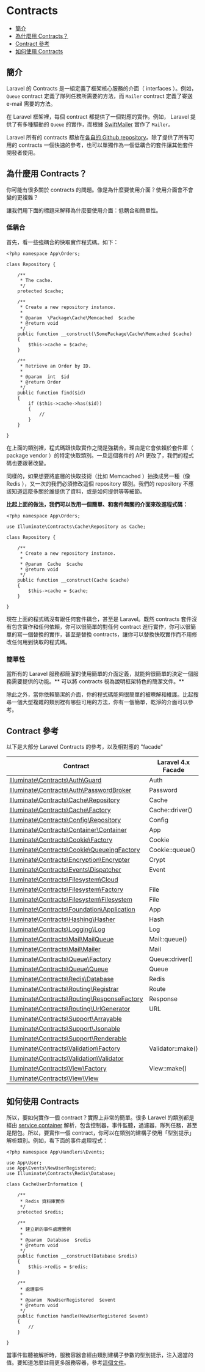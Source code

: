# Contracts

- [簡介](#introduction)
- [為什麼用 Contracts？](#why-contracts)
- [Contract 參考](#contract-reference)
- [如何使用 Contracts](#how-to-use-contracts)

<a name="introduction"></a>
## 簡介

Laravel 的 Contracts 是一組定義了框架核心服務的介面（ interfaces ）。例如，`Queue` contract 定義了隊列任務所需要的方法，而 `Mailer` contract 定義了寄送 e-mail 需要的方法。

在 Laravel 框架裡，每個 contract 都提供了一個對應的實作。例如， Laravel 提供了有多種驅動的 `Queue` 的實作，而根據 [SwiftMailer](http://swiftmailer.org/) 實作了 `Mailer`。

Laravel 所有的 contracts 都放在[各自的 Github repository](https://github.com/illuminate/contracts)。除了提供了所有可用的 contracts 一個快速的參考，也可以單獨作為一個低耦合的套件讓其他套件開發者使用。

<a name="why-contracts"></a>
## 為什麼用 Contracts？

你可能有很多關於 contracts 的問題。像是為什麼要使用介面？使用介面會不會變的更複雜？

讓我們用下面的標題來解釋為什麼要使用介面：低耦合和簡單性。

### 低耦合

首先，看一些強耦合的快取實作程式碼。如下：

	<?php namespace App\Orders;

	class Repository {

		/**
		 * The cache.
		 */
		protected $cache;

		/**
		 * Create a new repository instance.
		 *
		 * @param  \Package\Cache\Memcached  $cache
		 * @return void
		 */
		public function __construct(\SomePackage\Cache\Memcached $cache)
		{
			$this->cache = $cache;
		}

		/**
		 * Retrieve an Order by ID.
		 *
		 * @param  int  $id
		 * @return Order
		 */
		public function find($id)
		{
			if ($this->cache->has($id))
			{
				//
			}
		}

	}

在上面的類別裡，程式碼跟快取實作之間是強耦合。理由是它會依賴於套件庫（ package vendor ）的特定快取類別。一旦這個套件的 API 更改了，我們的程式碼也要跟著改變。

同樣的，如果想要將底層的快取技術（比如 Memcached ）抽換成另一種（像 Redis ），又一次的我們必須修改這個 repository 類別。我們的 repository 不應該知道這麼多關於誰提供了資料，或是如何提供等等細節。

**比起上面的做法，我們可以改用一個簡單、和套件無關的介面來改進程式碼：**

	<?php namespace App\Orders;

	use Illuminate\Contracts\Cache\Repository as Cache;

	class Repository {

		/**
		 * Create a new repository instance.
		 *
		 * @param  Cache  $cache
		 * @return void
		 */
		public function __construct(Cache $cache)
		{
			$this->cache = $cache;
		}

	}

現在上面的程式碼沒有跟任何套件耦合，甚至是 Laravel。既然 contracts 套件沒有包含實作和任何依賴，你可以很簡單的對任何 contract 進行實作，你可以很簡單的寫一個替換的實作，甚至是替換 contracts，讓你可以替換快取實作而不用修改任何用到快取的程式碼。

### 簡單性

當所有的 Laravel 服務都簡潔的使用簡單的介面定義，就能夠很簡單的決定一個服務需要提供的功能。** 可以將 contracts 視為說明框架特色的簡潔文件。**

除此之外，當你依賴簡潔的介面，你的程式碼能夠很簡單的被瞭解和維護。比起搜尋一個大型複雜的類別裡有哪些可用的方法，你有一個簡單，乾淨的介面可以參考。

<a name="contract-reference"></a>
## Contract 參考

以下是大部分 Laravel Contracts 的參考，以及相對應的 "facade"

Contract  |  Laravel 4.x Facade
------------- | -------------
[Illuminate\Contracts\Auth\Guard](https://github.com/illuminate/contracts/blob/master/Auth/Guard.php)  |  Auth
[Illuminate\Contracts\Auth\PasswordBroker](https://github.com/illuminate/contracts/blob/master/Auth/PasswordBroker.php)  |  Password
[Illuminate\Contracts\Cache\Repository](https://github.com/illuminate/contracts/blob/master/Cache/Repository.php) | Cache
[Illuminate\Contracts\Cache\Factory](https://github.com/illuminate/contracts/blob/master/Cache/Factory.php) | Cache::driver()
[Illuminate\Contracts\Config\Repository](https://github.com/illuminate/contracts/blob/master/Config/Repository.php) | Config
[Illuminate\Contracts\Container\Container](https://github.com/illuminate/contracts/blob/master/Container/Container.php) | App
[Illuminate\Contracts\Cookie\Factory](https://github.com/illuminate/contracts/blob/master/Cookie/Factory.php) | Cookie
[Illuminate\Contracts\Cookie\QueueingFactory](https://github.com/illuminate/contracts/blob/master/Cookie/QueueingFactory.php) | Cookie::queue()
[Illuminate\Contracts\Encryption\Encrypter](https://github.com/illuminate/contracts/blob/master/Encryption/Encrypter.php) | Crypt
[Illuminate\Contracts\Events\Dispatcher](https://github.com/illuminate/contracts/blob/master/Events/Dispatcher.php) | Event
[Illuminate\Contracts\Filesystem\Cloud](https://github.com/illuminate/contracts/blob/master/Filesystem/Cloud.php) | &nbsp;
[Illuminate\Contracts\Filesystem\Factory](https://github.com/illuminate/contracts/blob/master/Filesystem/Factory.php) | File
[Illuminate\Contracts\Filesystem\Filesystem](https://github.com/illuminate/contracts/blob/master/Filesystem/Filesystem.php) | File
[Illuminate\Contracts\Foundation\Application](https://github.com/illuminate/contracts/blob/master/Foundation/Application.php) | App
[Illuminate\Contracts\Hashing\Hasher](https://github.com/illuminate/contracts/blob/master/Hashing/Hasher.php) | Hash
[Illuminate\Contracts\Logging\Log](https://github.com/illuminate/contracts/blob/master/Logging/Log.php) | Log
[Illuminate\Contracts\Mail\MailQueue](https://github.com/illuminate/contracts/blob/master/Mail/MailQueue.php) | Mail::queue()
[Illuminate\Contracts\Mail\Mailer](https://github.com/illuminate/contracts/blob/master/Mail/Mailer.php) | Mail
[Illuminate\Contracts\Queue\Factory](https://github.com/illuminate/contracts/blob/master/Queue/Factory.php) | Queue::driver()
[Illuminate\Contracts\Queue\Queue](https://github.com/illuminate/contracts/blob/master/Queue/Queue.php) | Queue
[Illuminate\Contracts\Redis\Database](https://github.com/illuminate/contracts/blob/master/Redis/Database.php) | Redis
[Illuminate\Contracts\Routing\Registrar](https://github.com/illuminate/contracts/blob/master/Routing/Registrar.php) | Route
[Illuminate\Contracts\Routing\ResponseFactory](https://github.com/illuminate/contracts/blob/master/Routing/ResponseFactory.php) | Response
[Illuminate\Contracts\Routing\UrlGenerator](https://github.com/illuminate/contracts/blob/master/Routing/UrlGenerator.php) | URL
[Illuminate\Contracts\Support\Arrayable](https://github.com/illuminate/contracts/blob/master/Support/Arrayable.php) | &nbsp;
[Illuminate\Contracts\Support\Jsonable](https://github.com/illuminate/contracts/blob/master/Support/Jsonable.php) | &nbsp;
[Illuminate\Contracts\Support\Renderable](https://github.com/illuminate/contracts/blob/master/Support/Renderable.php) | &nbsp;
[Illuminate\Contracts\Validation\Factory](https://github.com/illuminate/contracts/blob/master/Validation/Factory.php) | Validator::make()
[Illuminate\Contracts\Validation\Validator](https://github.com/illuminate/contracts/blob/master/Validation/Validator.php) | &nbsp;
[Illuminate\Contracts\View\Factory](https://github.com/illuminate/contracts/blob/master/View/Factory.php) | View::make()
[Illuminate\Contracts\View\View](https://github.com/illuminate/contracts/blob/master/View/View.php) | &nbsp;

<a name="how-to-use-contracts"></a>
## 如何使用 Contracts

所以，要如何實作一個 contract？實際上非常的簡單。很多 Laravel 的類別都是經由 [service container](/docs/master/container) 解析，包含控制器，事件監聽，過濾器，隊列任務，甚至是閉包。所以，要實作一個 contract，你可以在類別的建構子使用「型別提示」解析類別。例如，看下面的事件處理程式：

	<?php namespace App\Handlers\Events;

	use App\User;
	use App\Events\NewUserRegistered;
	use Illuminate\Contracts\Redis\Database;

	class CacheUserInformation {

		/**
		 * Redis 資料庫實作
		 */
		protected $redis;

		/**
		 * 建立新的事件處理實例
		 *
		 * @param  Database  $redis
		 * @return void
		 */
		public function __construct(Database $redis)
		{
			$this->redis = $redis;
		}

		/**
		 * 處理事件
		 *
		 * @param  NewUserRegistered  $event
		 * @return void
		 */
		public function handle(NewUserRegistered $event)
		{
			//
		}

	}

當事件監聽被解析時，服務容器會經由類別建構子參數的型別提示，注入適當的值。要知道怎麼註冊更多服務容器，參考[這個文件](/docs/5.0/container)。
